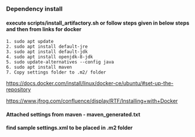 ### Dependency install


#### execute scripts/install_artifactory.sh or follow steps given in below steps and then from links for docker

````
1. sudo apt update
2. sudo apt install default-jre
3. sudo apt install default-jdk
4. sudo apt install openjdk-8-jdk
5. sudo update-alternatives --config java
6. sudo apt install maven
7. Copy settings folder to .m2/ folder
````

https://docs.docker.com/install/linux/docker-ce/ubuntu/#set-up-the-repository


https://www.jfrog.com/confluence/display/RTF/Installing+with+Docker


#### Attached settings from maven - maven_generated.txt
#### find sample settings.xml to be placed in .m2 folder
